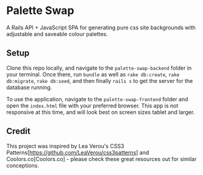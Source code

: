 # Palette Swap
A Rails API + JavaScript SPA for generating pure css site backgrounds with adjustable and saveable colour palettes.

## Setup
Clone this repo locally, and navigate to the `palette-swap-backend` folder in your terminal. Once there, run `bundle` as well as `rake db:create`, `rake db:migrate`, `rake db:seed`, and then finally `rails s` to get the server for the database running.

To use the application, navigate to the `palette-swap-frontend` folder and open the `index.html` file with your preferred browser. This app is not responsive at this time, and will look best on screen sizes tablet and larger.

## Credit
This project was inspired by Lea Verou's CSS3 Patterns[https://github.com/LeaVerou/css3patterns] and Coolors.co[Coolors.co] - please check these great resources out for similar conceptions.
